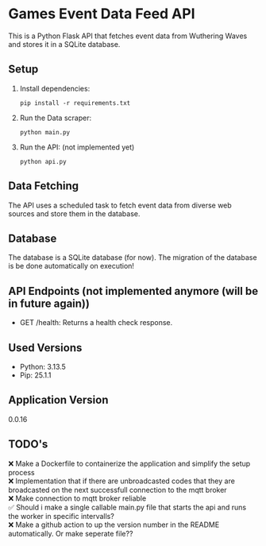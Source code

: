 # Games Event Data Feed API

This is a Python Flask API that fetches event data from Wuthering Waves and stores it in a SQLite database.

## Setup

1. Install dependencies:
   ```
   pip install -r requirements.txt
   ```

3. Run the Data scraper:
   ```
   python main.py
   ```

3. Run the API: (not implemented yet)
   ```
   python api.py
   ```

## Data Fetching

The API uses a scheduled task to fetch event data from diverse web sources and store them in the database.

## Database

The database is a SQLite database (for now).
The migration of the database is be done automatically on execution!

## API Endpoints (not implemented anymore (will be in future again))

- GET /health: Returns a health check response.

## Used Versions

- Python: 3.13.5
- Pip: 25.1.1

## Application Version

<!--the last number is the number of commits made till now in this branch - how can i make it that it counts from a specific commit again from 0? -->
0.0.16

## TODO's
❌ Make a Dockerfile to containerize the application and simplify the setup process\
❌ Implementation that if there are unbroadcasted codes that they are broadcasted on the next successfull connection to the mqtt broker\
❌ Make connection to mqtt broker reliable\
✅ Should i make a single callable main.py file that starts the api and runs the worker in specific intervalls?\
❌ Make a github action to up the version number in the README automatically. Or make seperate file??